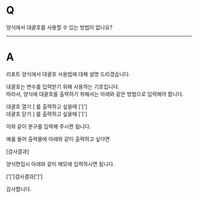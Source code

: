 # Q

양식에서 대괄호를 사용할 수 있는 방법이 없나요?

***
# A
리포트 양식에서 대괄호 사용법에 대해 설명 드리겠습니다.

대괄호는 변수를 입력받기 위해 사용하는 기호입니다.  
따라서, 양식에 대괄호를 출력하기 위해서는 아래와 같은 방법으로 입력해야 합니다.

대괄호 열기 [ 를 출력하고 싶을때 ['[']  
대괄호 닫기 ] 를 출력하고 싶을때 [']']

이와 같이 문구를 입력해 주시면 됩니다.

예를 들어 출력물에 아래와 같이 출력하고 싶다면  

[검사결과] 

양식편집시 아래와 같이 메모에 입력하시면 됩니다. 

['[']검사결과[']']  

감사합니다.